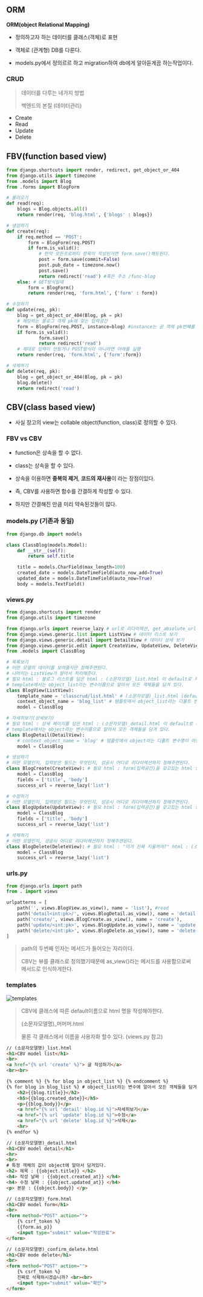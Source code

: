 ## ORM

**ORM(object Relational Mapping)**

- 정의하고자 하는 데이터를 클래스(객체)로 표현
- 객체로 (관계형) DB를 다룬다.

- models.py에서 정의르르 하고 migration하여 db에게 알아듣게끔 하는작업이다.



### CRUD 

> 데이터를 다루는 네가지 방법
>
> 백엔드의 본질 (데이터관리)

- Create
- Read
- Update
- Delete



## FBV(function based view)

```python
from django.shortcuts import render, redirect, get_object_or_404
from django.utils import timezone
from .models import Blog
from .forms import BlogForm

# 불러오기
def read(req):
    blogs = Blog.objects.all()
    return render(req, 'blog.html', {'blogs' : blogs})

# 생성하기
def create(req):
    if req.method == 'POST':
        form = BlogForm(req.POST)
        if form.is_valid():
            # 만약 모든프로퍼티 항목이 작성된거면 form.save()해도된다.
            post = form.save(commit=False)
            post.pub_date = timezone.now()
            post.save()
            return redirect('read') #혹은 주소 /func-blog
    else: # GET방식일때
        form = BlogForm()
        return render(req, 'form.html', {'form' : form})

# 수정하기
def update(req, pk):
    blog = get_object_or_404(Blog, pk = pk)
    # 해당하는 블로그 객체 pk에 맞는 입력공간
    form = BlogForm(req.POST, instance=blog) #instance는 곧 객체 pk번쨰를 저장할수 있는 입력공간이다 라는 의미.
    if form.is_valid():
            form.save()
            return redirect('read')
    # 제대로 입력이 안됬거나 POST방식이 아니라면 아래를 실행
    return render(req, 'form.html', {'form':form})

# 삭제하기
def delete(req, pk):
    blog = get_object_or_404(Blog, pk = pk)
    blog.delete()
    return redirect('read')
```



## CBV(class based view)

- 사실 장고의 view는 collable object(function, class)로 정의할 수  있다.

### FBV vs CBV

- function은 상속을 할 수 없다.
- class는 상속을 할 수 있다.

- 상속을 이용하면 **중복의 제거**, **코드의 재사용**이 라는 장점이있다.
- 즉, CBV를 사용하면 함수를 간결하게 작성할 수 있다.
- 하지만 간결해진 만큼 미리 약속된것들이 많다.



### models.py (기존과 동일)

```python
from django.db import models

class ClassBlog(models.Model):
    def __str__(self):
        return self.title

    title = models.CharField(max_length=100)
    created_date = models.DateTimeField(auto_now_add=True)
    updated_date = models.DateTimeField(auto_now=True)
    body = models.TextField()
```



### views.py

```python
from django.shortcuts import render
from django.utils import timezone

from django.urls import reverse_lazy # url로 리다이렉션, get_absolute_url(), reverse() 등등 배워두면 유용하다고함.
from django.views.generic.list import ListView # 데이터 리스트 보기
from django.views.generic.detail import DetailView # 데이터 상세 보기
from django.views.generic.edit import CreateView, UpdateView, DeleteView # 데이터 추가, 수정, 삭제
from .models import ClassBlog

# 목록보기
# 어떤 모델의 데이터를 보여줄지만 정해주면된다.
# 나머지는 ListView가 알아서 처리해준다.
# 필요 html : 블로그 리스트를 담은 html : (소문자모델)_list.html 이 default로 자동으로 연결된다.
# template에서는 object_list라는 변수이름으로 알아서 모든 객체들을 담겨 있다.
class BlogView(ListView): 
    template_name = 'classcrud/list.html' # (소문자모델)_list.html (default) html 이름이 아닌 사용자가 html이름을 지정하여 연결할수있다.
    context_object_name = 'blog_list' # 템플릿에서 object_list라는 디폴트 변수명이 아닌 사용자가 지정한 객체명으로 사용가능하다.
    model = ClassBlog

# 자세히보기(상세보기)
# 필요 html : 상세 페이지를 담은 html : (소문자모델)_detail.html 이 default로 자동으로 연결된다.
# template에서는 object라는 변수이름으로 알아서 모든 객체들을 담겨 있다.
class BlogDetail(DetailView): 
    # context_object_name = 'blog' # 템플릿에서 object라는 디폴트 변수명이 아닌 사용자가 지정한 객체명으로 사용가능하다.
    model = ClassBlog

# 생성하기
# 어떤 모델인지, 입력받은 필드는 무엇인지, 성공시 어디로 리다이렉션하지 정해주면된다.
class BlogCreate(CreateView): # 필요 html : form(입력공간)을 갖고있는 html : (소문자모델)_form.html 이 default로 자동으로 연결된다.
    model = ClassBlog
    fields = ['title', 'body']
    success_url = reverse_lazy('list')

# 수정하기
# 어떤 모델인지, 입력받은 필드는 무엇인지, 성공시 어디로 리다이렉션하지 정해주면된다.
class BlogUpdate(UpdateView): # 필요 html : form(입력공간)을 갖고있는 html : (소문자모델)_form.html 이 default로 자동으로 연결된다.
    model = ClassBlog
    fields = ['title', 'body']
    success_url = reverse_lazy('list')

# 삭제하기
# 어떤 모델인지, 성공시 어디로 리다이렉션하지 정해주면된다.
class BlogDelete(DeleteView): # 필요 html : "이거 진짜 지울꺼야?" html : (소문자모델)_confirm_delete.html 이 default로 자동으로 연결된다.
    model = ClassBlog
    success_url = reverse_lazy('list')
```



### urls.py

```python
from django.urls import path
from . import views

urlpatterns = [
    path('', views.BlogView.as_view(), name = 'list'), #read
    path('detail<int:pk>/', views.BlogDetail.as_view(), name = 'detail'),
    path('create/', views.BlogCreate.as_view(), name = 'create'),
    path('update/<int:pk>', views.BlogUpdate.as_view(), name = 'update'),
    path('delete/<int:pk>', views.BlogDelete.as_view(), name = 'delete'),
]
```

> path의 두번째 인자는 메서드가 들어오는 자리이다.
>
> CBV는 뷰를 클래스로 정의했기때문에  as_view()라는 메서드를 사용함으로써 메서드로 인식하게한다.



### templates

![templates](../images/templates.png)

> CBV에 클래스에 따른 default이름으로 html 명을 작성해야한다. 
>
> (소문자모델명)_머머머.html
>
> 물론 각 클래스에서 이름을 사용자화 할수 있다. (views.py 참고)

```html
// (소문자모델명)_list.html
<h1>CBV model list</h1>
<br>
<a href="{% url 'create' %}"> 글 작성하기</a>
<br><br>

{% comment %} {% for blog in object_list %} {% endcomment %}
{% for blog in blog_list %} # object_list라는 변수에 알아서 모든 객체들을 담겨 있다.
    <h2>{{blog.title}}</h2>
    <h5>{{blog.created_date}}</h5>
    <p>{{blog.body}}</p>
    <a href="{% url 'detail' blog.id %}">자세히보기</a>
    <a href="{% url 'update' blog.id %}">수정</a>
    <a href="{% url 'delete' blog.id %}">삭제</a>
    <hr>
{% endfor %}
```

```html
// (소문자모델명)_detail.html
<h1>CBV model detail</h1>
<hr>
<br>
# 특정 객체의 값이 object에 알아서 담겨있다.
<h2> 제목 : {{object.title}} </h2>
<h4> 작성 날짜 : {{object.created_at}} </h4>
<h4> 수정 날짜 : {{object.updated_at}} </h4>
<p> 본문 : {{object.body}} </p>
```

```html
// (소문자모델명)_form.html
<h1>CBV model form</h1>
<br>
<form method="POST" action="">
    {% csrf_token %}
    {{form.as_p}}
    <input type="submit" value="작성완료">
</form>
```

```html
// (소문자모델명)_confirm_delete.html
<h1>CBV mode delete</h1>
<br>
<form method="POST" action="">
    {% csrf_token %}
    진짜로 삭제하시겠습니까? <br><br>
    <input type="submit" value="확인">
</form>
```

